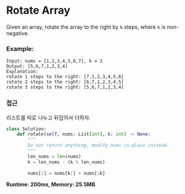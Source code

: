 # Rotate Array

Given an array, rotate the array to the right by ```k``` steps, where ```k``` is non-negative.

### Example:
```
Input: nums = [1,2,3,4,5,6,7], k = 3
Output: [5,6,7,1,2,3,4]
Explanation:
rotate 1 steps to the right: [7,1,2,3,4,5,6]
rotate 2 steps to the right: [6,7,1,2,3,4,5]
rotate 3 steps to the right: [5,6,7,1,2,3,4]
```

### 접근
리스트를 따로 나누고 뒤집어서 더하자.

```python
class Solution:
    def rotate(self, nums: List[int], k: int) -> None:
        """
        Do not return anything, modify nums in-place instead.
        """
        len_nums = len(nums)
        k = len_nums - (k % len_nums)
        
        nums[:] = nums[k:] + nums[:k]
```
**Runtime: 200ms, Memory: 25.5MB**
